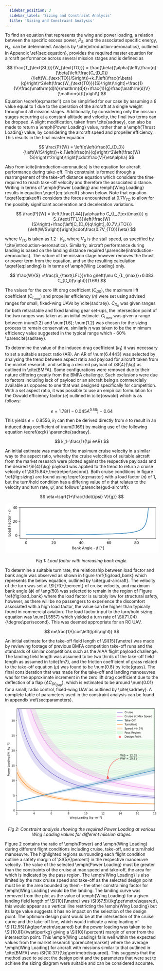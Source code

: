 ```yaml
---
  sidebar_position: 3
  sidebar_label: 'Sizing and Constraint Analysis'
  title: 'Sizing and Constraint Analysis'
---
```


To find an equation that represents the wing and power loading, a relation between the specific excess power, $P_S$, and the associated specific energy, $H_e$, can be determined. Analysis by \cite{introduction-aeronautics}, outlined in Appendix \ref{sec:equation}, provides the required master equation for aircraft performance across several mission stages and is defined as

$$
    \frac{T_{\text{SL}}}{W_{\text{TO}}} = \frac{\beta}{\alpha}\left\{\frac{q}{\beta}\left[\frac{C_{D_0}}{\left(W_{\text{TO}}/S\right)}+k_1\left(\frac{n\beta}{q}\right)^2\left(\frac{W_{\text{TO}}}{S}\right)\right]+\frac{1}{V}\frac{\mathrm{d}h}{\mathrm{d}t}+\frac{1}{g}\frac{\mathrm{d}V}{\mathrm{d}t}\right\}
$$
Equation \eqref{eq:master1} can be simplified for our case by assuming a $\beta$ value equal to $1$ due to the operation of the aircraft at a single weight throughout all mission stages. Additionally, by considering only the mission stages occurring at a constant altitude and velocity, the final two terms can be dropped. A slight modification, taken from \cite{sadraey}, can also be made to return a \emph{Power Loading} value, rather than a \emph{Thrust Loading} value, by considering the aircraft speed and propeller efficiency. This results in the final master equation

$$
    \frac{P}{W} = \left[q\left(\frac{C_{D_0}}{\left(W/S\right)}+k_1\left(\frac{n}{q}\right)^2\left(\frac{W}{S}\right)^2\right)\right]\cdot\frac{V}{\eta\alpha}
$$

Also from \cite{introduction-aeronautics} is the equation for aircraft performance during take-off. This constraint is formed through a rearrangement of the take-off distance equation which considers the time required to reach take-off velocity and therefore the associated distance. Writing in terms of \emph{Power Loading} and \emph{Wing Loading} results in equation \eqref{eq:takeoff} shown below. Note that equation \eqref{eq:takeoff} considers the forces encountered at $0.7V_{TO}$ to allow for the possibly significant acceleration and deceleration variations.

$$
    \frac{P}{W} = \left[\frac{1.44}{\alpha\rho C_{L_{\text{max}}} g S_{\text{TFL}}}\left(\frac{W}{S}\right)+\frac{\left[C_{D_0}q\right]_{0.7V_{TO}}}{\left(W/S\right)}\right]\cdot\frac{0.7V_{TO}}{\eta}
$$

where $V_\mathrm{TO}$ is taken as $1.2\cdot V_\mathrm{S}$, where $V_\mathrm{S}$ is the stall speed, as specified by \cite{introduction-aeronautics}. Similarly, aircraft performance during landing is based on the landing distance required \parencite{introduction-aeronautics}. The nature of the mission stage however removes the thrust or power term from the equation, and so the resulting calculation \eqref{eq:landing} is in terms of \emph{Wing Loading} only.

$$
    \frac{W}{S} =\frac{S_{\text{LFL}}\rho g\left(\mu C_{L_{max}}+0.083 C_{D_0}\right)}{1.69}
$$

The values for the zero lift drag coefficient ($C_{D0}$), the maximum lift coefficient ($C_{L_{max}}$) and propeller efficiency ($\eta$) were set using advised ranges for small, fixed-wing UAVs by \cite{sadraey}. $C_{D_0}$ was given ranges for both retractable and fixed landing gear set-ups, the intersection point of the two ranges was taken as an initial estimate. $C_{L_{max}}$ was given a range between \num{1.2} and \num{1.6}; \num{1.2} was chosen for the sizing process to remain conservative, similarly $\eta$ was taken to be the minimum efficiency value suggested in the typical range which - 60\% \parencite{sadraey}.

To determine the value of the induced drag coefficient ($k_1$) it was necessary to set a suitable aspect ratio (AR). An AR of \num{6.4443} was selected by analysing the trend between aspect ratio and payload for aircraft taken from the market research, and setting a desired payload of \SI{4}{\kg} as outlined in \cite{BMFA}. Some configurations were removed due to their nature differing greatly from the BMFA challenge. Such exclusions were due to factors including lack of payload or an aircraft being a commercially available as opposed to one that was designed specifically for competition. With a set aspect ratio, it was possible to use an empirical formulation for the Oswald efficiency factor ($e$) outlined in \cite{oswald} which is as follows:

$$
    e=1.78(1-0.045A^{0.68})-0.64
$$

This yields $e=0.8556$, $k_1$ can then be derived directly from $e$ to result in an induced drag coefficient of \num{1.169} by making use of the following equation \eqref{eq:k} \parencite{sadraey}.

$$
    k_1=\frac{1}{\pi eAR}
$$

An initial estimate was made for the maximum cruise velocity in a similar way to the aspect ratio, whereby the cruise velocities of suitable aircraft from the market research were plotted against the respective payloads and the desired \SI{4}{\kg} payload was applied to the trend to return a cruise velocity of \SI{15.84}{\metre\per\second}. Both cruise conditions in figure \ref{fig:sizing} are found using \eqref{eq:master} with a load factor ($n$) of $1$, but the turn/hold condition has a differing value of $n$ that relates to the velocity and turn rate, $\dot{\psi}$, and follows \parencite{gud-aircraft}:

$$
    \eta=\sqrt{1+\frac{\dot{\psi} V}{g}}
$$

![load factor](/img/concept1/load_factor.png)
<center><i>Fig 1: Load factor with increasing bank angle.</i></center>


To determine a suitable turn rate, the relationship between load factor and bank angle was observed as shown in figure \ref{fig:load_bank} which represents the below equation, outlined by \cite{gud-aircraft}. The velocity of the turn was set at \SI{70}{\percent} of cruise velocity, and maximum bank angle ($\phi$) of \ang{50} was selected to remain in the region of Figure \ref{fig:load_bank} where the load factor is suitably low for structural safety, however, as there will be no passengers to experience the discomfort associated with a high load factor, the value can be higher than typically found in commercial aviation. The load factor input to the turn/hold sizing equation was \num{1.5557} which yielded a turn rate of \SI{71.04}{\degree\per\second}. This was deemed appropriate for an RC UAV.

$$
    n=\frac{1}{\cos\left(\phi\right)}
$$

An initial estimate for the take-off field length of \SI{15}{\metre} was made by reviewing footage of previous BMFA competition take-off runs and the standards of similar competitions such as the AIAA flight payload challenge. The landing field length was assumed to be two thirds of the take-off field length as assumed in \cite{fm7}, and the friction coefficient of grass related to the take-off equation ($\mu$) was found to be \num{0.8} by \cite{grass}. The final consideration that was made for the take-off and landing manoeuvres was for the approximate increment in the zero lift drag coefficient due to the deflection of a flap ($\Delta C_{D0_{flap}}$), which is estimated to be around \num{0.01} for a small, radio control, fixed-wing UAV as outlined by \cite{sadraey}. A complete table of parameters used in the constraint analysis can be found in appendix \ref{sec:parameters}.

![constraint analysis](/img/concept1/output.png)
<center><i>Fig 2: Constraint analysis showing the required Power Loading at various Wing Loading values for different mission stages.</i></center>


Figure 2 contains the ratio of \emph{Power} and \emph{Wing Loading} during different flight conditions including cruise, take-off, and a turn/hold manoeuvre. The highlighted regions surrounding each flight condition outline a safety margin of \SI{5}{\percent} in the respective manoeuvre velocity. The value of the selected \emph{Power Loading} must be greater than the constraints of the cruise at max speed and take-off, the area for which is indicated by the pass region. The \emph{Wing Loading} is also limited by the max cruise speed and take-off as the selected design point must lie in the area bounded by them - the other constraining factor for \emph{Wing Loading} would be the landing. The landing curve was removed from the plot as the value of \emph{Wing Loading} for a given landing field length of \SI{10}{\metre} was \SI{67.5}{\kg\per\metre\squared}, this would appear as a vertical line restricting the \emph{Wing Loading} but its large value suggests it has no impact on the selection of the design point. The optimum design point would be at the intersection of the cruise curve and the take-off line, which would indicate a wing loading of \SI{12.55}{\kg\per\metre\squared} but the power loading was taken to be \SI{10.81}{\watt\per\kg} giving a \SI{10}{\percent} margin of error from the intersection point. This \emph{Wing Loading} falls well within the expected values from the market research \parencite{market} where the average \emph{Wing Loading} for aircraft with missions similar to that outlined in \cite{BMFA} was \SI{10.37}{\kg\per\metre\squared}. This suggests that the method used to select the design point and the parameters that were set to achieve the sizing diagram were suitable and can be considered accurate. 